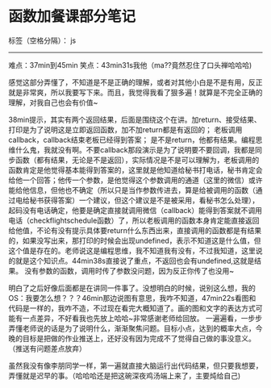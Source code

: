 ﻿# 函数加餐课部分笔记

标签（空格分隔）： js

---

难点：37min到45min
笑点：43min31s我他（ma??竟然忍住了口头禅哈哈哈)

感觉这部分弄懂了，不知道是不是正确的理解，或者对其他小白是不是有用，反正就是非常爽，所以我要写下来。而且，我觉得我看了狠多遍！就算是不完全正确的理解，对我自己也会有价值~


38min提示，其实有两个返回结果，后面是围绕这个在讲。加return、接受结果、打印是为了说明这是立即返回函数，加不加return都是有返回的；
老板调用callback，callback结束老板已经得到答案； 是不是return，他都有结果。编程思维什么鬼，我就没有啊。不要callback那段演示是为了说明要不要回调，我都是同步函数（都有结果，无论是不是返回），实际情况是不是可以理解为，老板调用的函数肯定是他觉得基本能得到答案的，这里就是他知道给秘书打电话，秘书肯定会给他一个回答；他传一个参数，是他觉得这个参数调用的通道（这里的微信）或许能给他信息，但他也不确定（所以只是当作参数传进去，算是给被调用的函数（通过电给秘书获得答案）一个建议，但这个建议是不是被采用，看秘书怎么处理），起码没有电话确定，他要是确定直接就调用微信（callback）能得到答案就不调用电话（checkflightschedule函数）了，所以老板调用的函数本身肯定能直接返回给他值，不论有没有提示具体要return什么东西出来，直接调用的函数都是有结果的，如果没写出来，那打印的时候会出现undefined，表示不知道这是什么值，但这个值是存在的。老师说这是编程思维，我不知道我有没有，不过我知道，这里说的就是这个知识点。44min38s直接说了重点，不返回也会有undefined,这就是结果。
没有参数的函数，调用时传了参数没问题，因为反正你传了也没用~

明白了之后好像后面都是在讲同一件事了。没想明白的时候，说别这么想，我的OS：我要怎么想？？？46min那边说图有意思，我咋不知道，47min22s看图和代码是一样的，我咋不造，不过现在看完大概知道了。画的图和文字的表达方式可能有一点差异，不好看我也先放上哈哈~非常感谢老师给回放。
一遍遍看，一步步弄懂老师说的话是为了说明什么，渐渐聚焦问题。目标小点，达到的概率大点，今晚的目标是把做的作业推送上，还好没有因为完成不了觉得自己做的事没意义。（推送有问题差点放弃）

虽然我没有像李朋同学一样，第一遍就直接大脑运行出代码结果，但只要我想要，弄懂就是迟早的事。（哈哈哈还是把这碗深夜鸡汤端上来了，主要炖给自己)




















